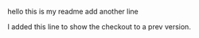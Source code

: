hello this is my readme
add another line


I added this line to show the checkout to a prev version.
